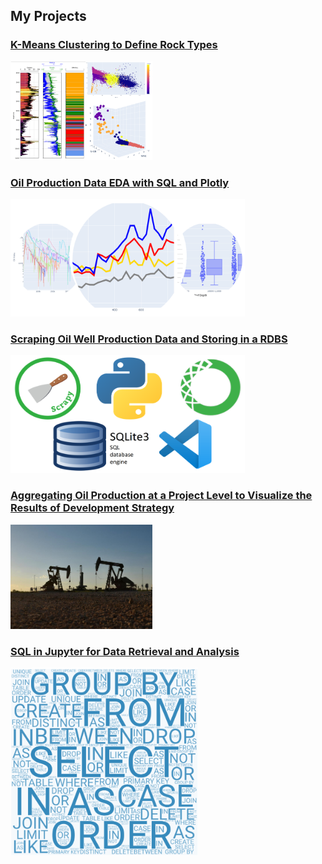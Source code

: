 ## My Projects



### [K-Means Clustering to Define Rock Types](/pages/page_cluster.md)
<img src="/images/cluster_thimbnail.PNG?raw=true" width="45%" height="45%">

### [Oil Production Data EDA with SQL and Plotly](/pages/page_EDA.md)
<img src="/images/plotly thumbnail.PNG?raw=true" width="375" height="188">

### [Scraping Oil Well Production Data and Storing in a RDBS](/pages/page_scrapy.md)
<img src="/images/scraping_collage_2.PNG?raw=true" width="375" height="188">

### [Aggregating Oil Production at a Project Level to Visualize the Results of Development Strategy](/pages/page_groupby.md)
<img src="/images/GroupBy/rigs.jpg?raw=true" width="45%" height="45%">

### [SQL in Jupyter for Data Retrieval and Analysis](/pages/page_sql.md)
<img src="/images/collage_thumbnail_sql.PNG?raw=true" width="300" height="300">
